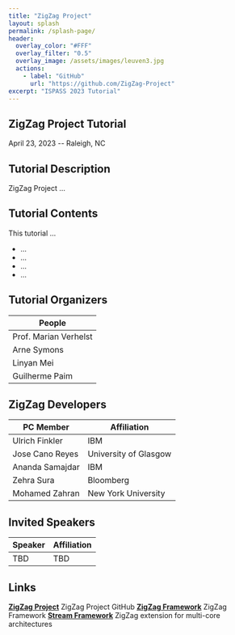 ```yaml
---
title: "ZigZag Project"
layout: splash
permalink: /splash-page/
header:
  overlay_color: "#FFF"
  overlay_filter: "0.5"
  overlay_image: /assets/images/leuven3.jpg
  actions:
    - label: "GitHub"
      url: "https://github.com/ZigZag-Project"
excerpt: "ISPASS 2023 Tutorial"
---
```



## ZigZag Project Tutorial
April 23, 2023 -- Raleigh, NC

## Tutorial Description
ZigZag Project ...

## Tutorial Contents
This tutorial ...

- ...
- ...
- ...
- ...

## Tutorial Organizers

| People                                                                       |
| ----                                                                         |
| Prof. Marian Verhelst                                                        |
| Arne Symons                                                                  |
| Linyan Mei                                                                   |
| Guilherme Paim                                                               |

## ZigZag Developers

| PC Member                       | Affiliation                                             |
| ----                            | ----                                                    |
| Ulrich Finkler                  |       IBM                                               |
| Jose Cano Reyes                 |       University of Glasgow                             |
| Ananda Samajdar                 |       IBM                                               |
| Zehra Sura                      |       Bloomberg                                         |
| Mohamed Zahran                  |       New York University                               |



## Invited Speakers

| Speaker                                                                                          | Affiliation                                   |
| ----                                                                                             | ----                                          |
|TBD                                                                                               |        TBD                                       |                                          
     
## Links

**[ZigZag Project](https://github.com/ZigZag-Project)** ZigZag Project GitHub
**[ZigZag Framework](https://github.com/ZigZag-Project/ZigZag)** ZigZag Framework
**[Stream Framework](https://github.com/ZigZag-Project/Stream)** ZigZag extension for multi-core architectures

